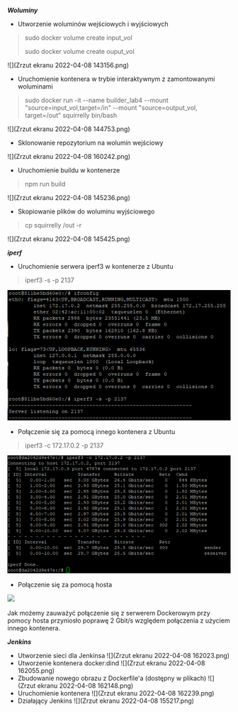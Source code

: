 ***Woluminy***

* Utworzenie woluminów wejściowych i wyjściowych

> sudo docker volume create input_vol
> 
> sudo docker volume create ouput_vol

![](Zrzut ekranu 2022-04-08 143156.png)

* Uruchomienie kontenera w trybie interaktywnym z zamontowanymi woluminami 

> sudo docker run -it --name builder_lab4 --mount "source=input_vol,target=/in" --mount "source=output_vol, target=/out" squirrelly bin/bash

![](Zrzut ekranu 2022-04-08 144753.png)

* Sklonowanie repozytorium na wolumin wejściowy

![](Zrzut ekranu 2022-04-08 160242.png)

* Uruchomienie buildu w kontenerze

> npm run build

![](Zrzut ekranu 2022-04-08 145236.png)

* Skopiowanie plików do woluminu wyjściowego

> cp squirrelly /out -r

![](Zrzut ekranu 2022-04-08 145425.png)

***iperf***

* Uruchomienie serwera iperf3 w kontenerze z Ubuntu

> iperf3 -s -p 2137

![](iperf_serwerDocker.png)

* Połączenie się za pomocą innego kontenera z Ubuntu

> iperf3 -c 172.17.0.2 -p 2137 

![](iperf_klientDocker.png)

* Połączenie się za pomocą hosta

![](iperf_host.png)

Jak możemy zauważyć połączenie się z serwerem Dockerowym przy pomocy hosta przyniosło poprawę 2 Gbit/s względem połączenia z użyciem innego kontenera.

***Jenkins***

* Utworzenie sieci dla Jenkinsa
![](Zrzut ekranu 2022-04-08 162023.png)
* Utworzenie kontenera docker:dind
![](Zrzut ekranu 2022-04-08 162055.png)
* Zbudowanie nowego obrazu z Dockerfile'a (dostępny w plikach)
![](Zrzut ekranu 2022-04-08 162148.png)
* Uruchomienie kontenera
![](Zrzut ekranu 2022-04-08 162239.png)
* Działający Jenkins
![](Zrzut ekranu 2022-04-08 155217.png)